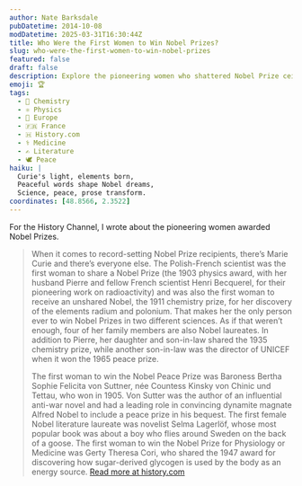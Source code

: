 ```yaml
---
author: Nate Barksdale
pubDatetime: 2014-10-08
modDatetime: 2025-03-31T16:30:44Z
title: Who Were the First Women to Win Nobel Prizes?
slug: who-were-the-first-women-to-win-nobel-prizes
featured: false
draft: false
description: Explore the pioneering women who shattered Nobel Prize ceilings, from Marie Curie's double win to trailblazers in peace, literature, and medicine.
emoji: 🏆
tags:
  - 🧪 Chemistry
  - ⚛️ Physics
  - 🍷 Europe
  - 🇫🇷 France
  - 🇭 History.com
  - ⚕️ Medicine
  - ✍️ Literature
  - 🕊️ Peace
haiku: |
  Curie's light, elements born,  
  Peaceful words shape Nobel dreams,  
  Science, peace, prose transform.
coordinates: [48.8566, 2.3522]
---
```


For the History Channel, I wrote about the pioneering women awarded Nobel Prizes.

> When it comes to record-setting Nobel Prize recipients, there’s Marie Curie and there’s everyone else. The Polish-French scientist was the first woman to share a Nobel Prize (the 1903 physics award, with her husband Pierre and fellow French scientist Henri Becquerel, for their pioneering work on radioactivity) and was also the first woman to receive an unshared Nobel, the 1911 chemistry prize, for her discovery of the elements radium and polonium. That makes her the only person ever to win Nobel Prizes in two different sciences. As if that weren’t enough, four of her family members are also Nobel laureates. In addition to Pierre, her daughter and son-in-law shared the 1935 chemistry prize, while another son-in-law was the director of UNICEF when it won the 1965 peace prize.
>
> The first woman to win the Nobel Peace Prize was Baroness Bertha Sophie Felicita von Suttner, née Countess Kinsky von Chinic und Tettau, who won in 1905. Von Sutter was the author of an influential anti-war novel and had a leading role in convincing dynamite magnate Alfred Nobel to include a peace prize in his bequest. The first female Nobel literature laureate was novelist Selma Lagerlöf, whose most popular book was about a boy who flies around Sweden on the back of a goose. The first woman to win the Nobel Prize for Physiology or Medicine was Gerty Theresa Cori, who shared the 1947 award for discovering how sugar-derived glycogen is used by the body as an energy source.
> [Read more at history.com](https://www.history.com/news/who-were-the-first-women-to-win-nobel-prizes)
